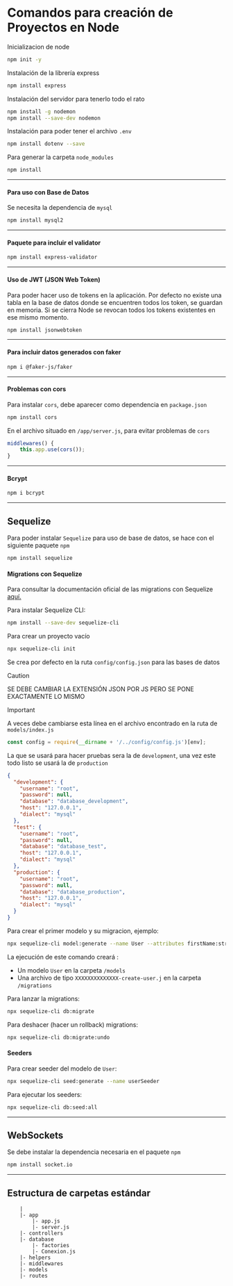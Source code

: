 # Comandos para creación de Proyectos en Node

Inicializacion de node
```bash
npm init -y
```

Instalación de la librería express
```bash
npm install express
```

Instalación del servidor para tenerlo todo el rato
```bash
npm install -g nodemon
npm install --save-dev nodemon
```

Instalación para poder tener el archivo `.env`
```bash
npm install dotenv --save
```

Para generar la carpeta ``node_modules``
```bash
npm install
```

----

#### Para uso con Base de Datos

Se necesita la dependencia de `mysql`
```bash
npm install mysql2
```

----

#### Paquete para incluir el validator

```bash
npm install express-validator
```

---

#### Uso de JWT (JSON Web Token)

Para poder hacer uso de tokens en la aplicación. Por defecto no existe una tabla en la base de datos donde se encuentren todos los token, se guardan en memoria. Si se cierra Node se revocan todos los tokens existentes en ese mismo momento.
```bash
npm install jsonwebtoken
```

----

#### Para incluir datos generados con faker

```bash
npm i @faker-js/faker
```

----

#### Problemas con cors

Para instalar `cors`, debe aparecer como dependencia en `package.json`
```bash
npm install cors
```
En el archivo situado en `/app/server.js`, para evitar problemas de `cors`
```js
middlewares() {
    this.app.use(cors());
}
```

---

#### Bcrypt

```bash
npm i bcrypt
```

----

## Sequelize

Para poder instalar `Sequelize` para uso de base de datos, se hace con el siguiente paquete `npm`
```bash
npm install sequelize
```

#### Migrations con Sequelize

Para consultar la documentación oficial de las migrations con Sequelize [aquí.](https://sequelize.org/docs/v6/other-topics/migrations/)

Para instalar Sequelize CLI:
```bash
npm install --save-dev sequelize-cli
```

Para crear un proyecto vacío
```bash
npx sequelize-cli init
```

Se crea por defecto en la ruta `config/config.json` para las bases de datos

> [!CAUTION]
> SE DEBE CAMBIAR LA EXTENSIÓN JSON POR JS PERO SE PONE EXACTAMENTE LO MISMO

>[!IMPORTANT]
> A veces debe cambiarse esta línea en el archivo encontrado en la ruta de `models/index.js`
> ```js
> const config = require(__dirname + '/../config/config.js')[env];
> ```



La que se usará para hacer pruebas sera la de `development`, una vez este todo listo se usará la de `production`
```json
{
  "development": {
    "username": "root",
    "password": null,
    "database": "database_development",
    "host": "127.0.0.1",
    "dialect": "mysql"
  },
  "test": {
    "username": "root",
    "password": null,
    "database": "database_test",
    "host": "127.0.0.1",
    "dialect": "mysql"
  },
  "production": {
    "username": "root",
    "password": null,
    "database": "database_production",
    "host": "127.0.0.1",
    "dialect": "mysql"
  }
}
```

Para crear el primer modelo y su migracion, ejemplo:
```bash
npx sequelize-cli model:generate --name User --attributes firstName:string,lastName:string,email:string
```
La ejecución de este comando creará :
+ Un modelo `User` en la carpeta `/models`
+ Una archivo de tipo `XXXXXXXXXXXXXX-create-user.j` en la carpeta `/migrations`

Para lanzar la migrations:
```bash
npx sequelize-cli db:migrate
```

Para deshacer (hacer un rollback) migrations:
```bash
npx sequelize-cli db:migrate:undo
```

#### Seeders

Para crear seeder del modelo de `User`:
```bash
npx sequelize-cli seed:generate --name userSeeder
```

Para ejecutar los seeders:
```bash
npx sequelize-cli db:seed:all
```

---

## WebSockets

Se debe instalar la dependencia necesaria en el paquete `npm`
```bash
npm install socket.io
```



---

## Estructura de carpetas estándar 

```
    |
    |- app
        |- app.js
        |- server.js
    |- controllers
    |- database
        |- factories
        |- Conexion.js
    |- helpers
    |- middlewares
    |- models
    |- routes
```